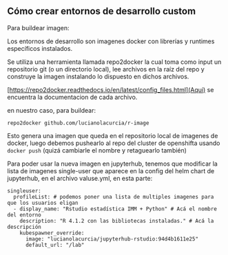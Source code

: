 ## Cómo crear entornos de desarrollo custom
Para buildear imagen:

Los entornos de desarrollo son imagenes docker con librerías y runtimes específicos instalados.

Se utiliza una herramienta llamada repo2docker la cual toma como input un repositorio git (o un directorio local), lee archivos en la raíz del repo y construye la imagen instalando lo dispuesto en dichos archivos.

[https://repo2docker.readthedocs.io/en/latest/config_files.html](Aquí) se encuentra la documentacion de cada archivo.

en nuestro caso, para buildear:

```
repo2docker github.com/lucianolacurcia/r-image
```

Esto genera una imagen que queda en el repositorio local de imagenes de docker, luego debemos pushearlo al repo del cluster de openshifta usando `docker push` (quizá cambiarle el nombre y retaguearlo también)

Para poder usar la nueva imagen en jupyterhub, tenemos que modificar la lista de imagenes single-user que aparece en la config del helm chart de jupyterhub, en el archivo valuse.yml, en esta parte:

```
singleuser:
  profileList: # podemos poner una lista de multiples imagenes para que los usuarios eligan
  - display_name: "Rstudio estadística IMM + Python" # Acá el nombre del entorno
    description: "R 4.1.2 con las bibliotecas instaladas." # Acá la descripción
    kubespawner_override:
      image: "lucianolacurcia/jupyterhub-rstudio:94d4b1611e25"
      default_url: "/lab"
```
